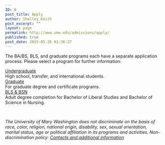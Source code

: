 ```yaml
---
ID: 8
post_title: Apply
author: Shelley Keith
post_excerpt: ""
layout: page
permalink: http://www.umw.edu/admissions/apply/
published: true
post_date: 2015-05-26 01:36:27
---
```

The BA/BS, BLS, and graduate programs each have a separate application process. Please select a program for further information:

<div class="one-third first">
<div class="CTAbutton CTAdkgreen" style="font-size: 1em;"><a href="/admissions/apply/undergraduate-application/">Undergraduate</a></div>
High school, transfer, and international students.

</div>
<div class="one-third">
<div class="CTAbutton CTAburgundy" style="font-size: 1em;"><a class="GraduateApp" href="https://admissions.umw.edu/apply/">Graduate</a></div>
For graduate degree and certificate programs.

</div>
<div class="one-third">
<div class=" CTAbutton CTAorange" style="font-size: 1em;"><a class="DegreeCompletionApp" href="https://apply.transfer.commonapp.org/applicant-ux/#/login">BLS &amp; BSN</a></div>
Adult degree completion for Bachelor of Liberal Studies and Bachelor of Science in Nursing.

</div>

<!--

<div class="one-half first">
<div class="CTAbutton CTAdkgreen" style="font-size: 1em;"><a href="/admissions/apply/undergraduate-application/">Undergraduate</a></div>
High school, transfer, and international students.

</div>

<div class="one-half">
<div class=" CTAbutton CTAorange" style="font-size: 1em;"><a class="DegreeCompletionApp" href="https://apply.transfer.commonapp.org/applicant-ux/#/login">BLS &amp; BSN</a></div>
Adult degree completion for Bachelor of Liberal Studies and Bachelor of Science in Nursing.

</div>

<div class="one-half first">
<div class="CTAbutton CTAburgundy" style="font-size: 1em;"><a class="GraduateApp" href="https://www.applyweb.com/umw/menu.html">Graduate (Spring 2020)</a></div>
For graduate degree and certificate programs in the Spring 2020 semester.

</div>

<div class="one-half">
<div class="CTAbutton CTAblue" style="font-size: 1em;"><a class="GraduateApp" href=" https://admissions.umw.edu/apply/">Graduate (Summer & Fall 2020)</a></div>
For graduate degree and certificate programs in Summer and Fall 2020.

</div>

-->

&nbsp;

<em>The University of Mary Washington does not discriminate on the basis of race, color, religion, national origin, disability, sex, sexual orientation, marital status, age or political affiliation in its programs and activities. Non-discrimination policy: <a href="http://www.umw.edu/nondiscrimination/">Contacts and additional information</a> </em>